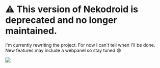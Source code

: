 # ⚠️ This version of Nekodroid is deprecated and no longer maintained.

I'm currently rewriting the project. For now I can't tell when I'll be done. New features may include a webpanel so stay tuned 😄

<img src="https://images.discordapp.net/avatars/612387247207219220/e3df57d52eb337159c497eb193bcc97a.png"></img>
